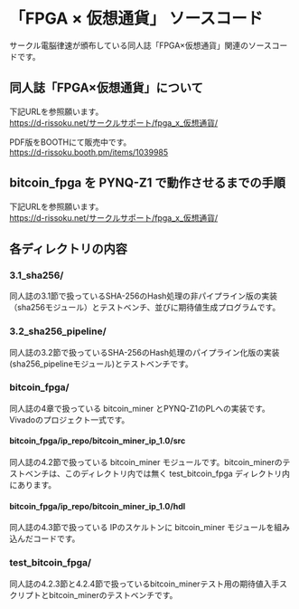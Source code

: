# 「FPGA × 仮想通貨」 ソースコード

サークル電脳律速が頒布している同人誌「FPGA×仮想通貨」関連のソースコードです。

## 同人誌「FPGA×仮想通貨」について

下記URLを参照願います。  
https://d-rissoku.net/サークルサポート/fpga_x_仮想通貨/

PDF版をBOOTHにて販売中です。  
https://d-rissoku.booth.pm/items/1039985

## bitcoin_fpga を PYNQ-Z1 で動作させるまでの手順
下記URLを参照願います。  
https://d-rissoku.net/サークルサポート/fpga_x_仮想通貨/

## 各ディレクトリの内容
### 3.1_sha256/
同人誌の3.1節で扱っているSHA-256のHash処理の非パイプライン版の実装（sha256モジュール）とテストベンチ、並びに期待値生成プログラムです。

### 3.2_sha256_pipeline/
同人誌の3.2節で扱っているSHA-256のHash処理のパイプライン化版の実装(sha256_pipelineモジュール)とテストベンチです。

### bitcoin_fpga/
同人誌の4章で扱っている bitcoin_miner とPYNQ-Z1のPLへの実装です。Vivadoのプロジェクト一式です。

#### bitcoin_fpga/ip_repo/bitcoin_miner_ip_1.0/src
同人誌の4.2節で扱っている bitcoin_miner モジュールです。bitcoin_minerのテストベンチは、このディレクトリ内では無く test_bitcoin_fpga ディレクトリ内にあります。

#### bitcoin_fpga/ip_repo/bitcoin_miner_ip_1.0/hdl
同人誌の4.3節で扱っている IPのスケルトンに bitcoin_miner モジュールを組み込んだコードです。

### test_bitcoin_fpga/
同人誌の4.2.3節と4.2.4節で扱っているbitcoin\_minerテスト用の期待値入手スクリプトとbitcoin\_minerのテストベンチです。
